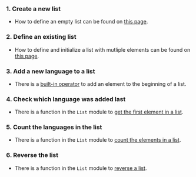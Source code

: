 ### 1. Create a new list

- How to define an empty list can be found on [this page][create-and-initialize].

### 2. Define an existing list

- How to define and initialize a list with mutliple elements can be found on [this page][create-and-initialize].

### 3. Add a new language to a list

- There is a [built-in operator][cons] to add an element to the beginning of a list.

### 4. Check which language was added last

- There is a function in the `List` module to [get the first element in a list][head].

### 5. Count the languages in the list

- There is a function in the `List` module to [count the elements in a list][length].

### 6. Reverse the list

- There is a function in the `List` module to [reverse a list][reverse].

[create-and-initialize]: https://docs.microsoft.com/en-us/dotnet/fsharp/language-reference/lists#creating-and-initializing-lists
[module]: https://msdn.microsoft.com/visualfsharpdocs/conceptual/collections.list-module-%5Bfsharp%5D?f=255&MSPPError=-2147217396
[reverse]: https://msdn.microsoft.com/visualfsharpdocs/conceptual/list.rev%5B%27t%5D-function-%5Bfsharp%5D?f=255&MSPPError=-2147217396
[length]: https://msdn.microsoft.com/nl-nl/visualfsharpdocs/conceptual/list.length%5b't%5d-function-%5bfsharp%5d
[head]: https://msdn.microsoft.com/nl-nl/visualfsharpdocs/conceptual/list.head%5B%27t%5D-function-%5Bfsharp%5D?f=255&MSPPError=-2147217396
[cons]: https://docs.microsoft.com/en-us/dotnet/fsharp/language-reference/lists#operators-for-working-with-lists
